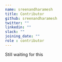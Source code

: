 ```yaml
---
name: sreenandharamesh
title: Contributor
github: sreenandharamesh
twitter: ""
linkedin: ""
slack: ""
joining_date: ""
role : contributor
---
```


Still waiting for this
